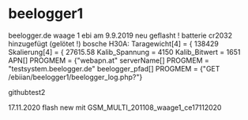 # beelogger1
 beelogger.de
waage 1 ebi
am 9.9.2019 neu geflasht !
batterie cr2032 hinzugefügt (gelötet !)
bosche H30A:
Taragewicht[4] = { 138429
Skalierung[4] = { 27615.58
Kalib_Spannung = 4150
Kalib_Bitwert  =  1651
APN[] PROGMEM = {"webapn.at"
serverName[] PROGMEM = "testsystem.beelogger.de"
beelogger_pfad[] PROGMEM = {"GET /ebiian/beelogger1/beelogger_log.php?"}

githubtest2

17.11.2020 flash new mit GSM_MULTI_201108_waage1_ce17112020